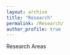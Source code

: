 ```yaml
---
layout: archive
title: "Research"
permalink: /Research/
author_profile: true
---
```


Research Areas
